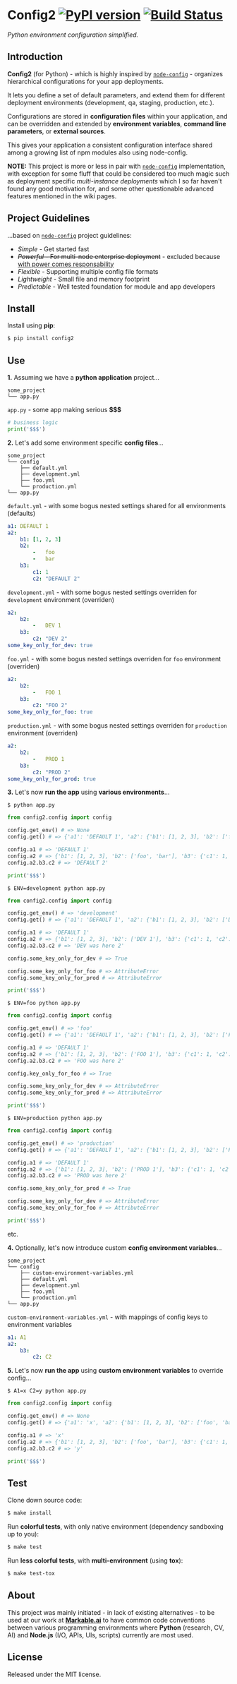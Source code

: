 
# Config2 [![PyPI version](https://badge.fury.io/py/config2.svg)](https://badge.fury.io/py/config2) [![Build Status](https://travis-ci.com/grimen/python-config2.svg?branch=master)](https://travis-ci.com/grimen/python-config2)

*Python environment configuration simplified.*


## Introduction

**Config2** (for Python) - which is highly inspired by [`node-config`](https://github.com/lorenwest/node-config) - organizes hierarchical configurations for your app deployments.

It lets you define a set of default parameters, and extend them for different deployment environments (development, qa, staging, production, etc.).

Configurations are stored in **configuration files** within your application, and can be overridden and extended by **environment variables**, **command line parameters**, or **external sources**.

This gives your application a consistent configuration interface shared among a growing list of npm modules also using node-config.

**NOTE:** This project is more or less in pair with [`node-config`](https://github.com/lorenwest/node-config) implementation, with exception for some fluff that could be considered too much magic such as deployment specific *multi-instance deployments* which I so far haven't found any good motivation for, and some other questionable advanced features mentioned in the wiki pages.


## Project Guidelines

...based on [`node-config`](https://github.com/lorenwest/node-config) project guidelines:

- *Simple* - Get started fast
- ~~*Powerful* - For multi-node enterprise deployment~~ - excluded because [with power comes responsability](https://en.wikipedia.org/wiki/Principle_of_least_astonishment)
- *Flexible* - Supporting multiple config file formats
- *Lightweight* - Small file and memory footprint
- *Predictable* - Well tested foundation for module and app developers


## Install

Install using **pip**:

```sh
$ pip install config2
```


## Use

**1.** Assuming we have a **python application** project...

```
some_project
└── app.py
```

`app.py` - some app making serious **&#36;&#36;&#36;**

```python
# business logic
print('$$$')
```


**2.** Let's add some environment specific **config files**...

```
some_project
└── config
    ├── default.yml
    ├── development.yml
    ├── foo.yml
    └── production.yml
└── app.py
```

`default.yml` - with some bogus nested settings shared for all environments (defaults)

```yaml
a1: DEFAULT 1
a2:
    b1: [1, 2, 3]
    b2:
        -   foo
        -   bar
    b3:
        c1: 1
        c2: "DEFAULT 2"
```

`development.yml` - with some bogus nested settings overriden for `development` environment (overriden)

```yaml
a2:
    b2:
        -   DEV 1
    b3:
        c2: "DEV 2"
some_key_only_for_dev: true
```

`foo.yml` - with some bogus nested settings overriden for `foo` environment (overriden)

```yaml
a2:
    b2:
        -   FOO 1
    b3:
        c2: "FOO 2"
some_key_only_for_foo: true
```

`production.yml` - with some bogus nested settings overriden for `production` environment (overriden)

```yaml
a2:
    b2:
        -   PROD 1
    b3:
        c2: "PROD 2"
some_key_only_for_prod: true
```


**3.** Let's now **run the app** using **various environments**...

`$ python app.py`

```python
from config2.config import config

config.get_env() # => None
config.get() # => {'a1': 'DEFAULT 1', 'a2': {'b1': [1, 2, 3], 'b2': ['foo', 'bar'], 'b3': {'c1': 1, 'c2': 'DEFAULT 2'}}}

config.a1 # => 'DEFAULT 1'
config.a2 # => {'b1': [1, 2, 3], 'b2': ['foo', 'bar'], 'b3': {'c1': 1, 'c2': 'DEFAULT 2'}}
config.a2.b3.c2 # => 'DEFAULT 2'

print('$$$')
```

`$ ENV=development python app.py`

```python
from config2.config import config

config.get_env() # => 'development'
config.get() # => {'a1': 'DEFAULT 1', 'a2': {'b1': [1, 2, 3], 'b2': ['DEV 1'], 'b3': {'c1': 1, 'c2': 'DEV 2'}}, 'some_key_only_for_dev': True}

config.a1 # => 'DEFAULT 1'
config.a2 # => {'b1': [1, 2, 3], 'b2': ['DEV 1'], 'b3': {'c1': 1, 'c2': 'DEV 2'}}
config.a2.b3.c2 # => 'DEV was here 2'

config.some_key_only_for_dev # => True

config.some_key_only_for_foo # => AttributeError
config.some_key_only_for_prod # => AttributeError

print('$$$')
```

`$ ENV=foo python app.py`

```python
from config2.config import config

config.get_env() # => 'foo'
config.get() # => {'a1': 'DEFAULT 1', 'a2': {'b1': [1, 2, 3], 'b2': ['FOO 1'], 'b3': {'c1': 1, 'c2': 'FOO 2'}}, 'some_key_only_for_foo': True}

config.a1 # => 'DEFAULT 1'
config.a2 # => {'b1': [1, 2, 3], 'b2': ['FOO 1'], 'b3': {'c1': 1, 'c2': 'FOO 2'}}
config.a2.b3.c2 # => 'FOO was here 2'

config.key_only_for_foo # => True

config.some_key_only_for_dev # => AttributeError
config.some_key_only_for_prod # => AttributeError

print('$$$')
```

`$ ENV=production python app.py`

```python
from config2.config import config

config.get_env() # => 'production'
config.get() # => {'a1': 'DEFAULT 1', 'a2': {'b1': [1, 2, 3], 'b2': ['PROD 1'], 'b3': {'c1': 1, 'c2': 'PROD 2'}}, 'some_key_only_for_foo': True}

config.a1 # => 'DEFAULT 1'
config.a2 # => {'b1': [1, 2, 3], 'b2': ['PROD 1'], 'b3': {'c1': 1, 'c2': 'PROD 2'}}
config.a2.b3.c2 # => 'PROD was here 2'

config.some_key_only_for_prod # => True

config.some_key_only_for_dev # => AttributeError
config.some_key_only_for_foo # => AttributeError

print('$$$')
```

etc.


**4.** Optionally, let's now introduce custom **config environment variables**...


```
some_project
└── config
    ├── custom-environment-variables.yml
    ├── default.yml
    ├── development.yml
    ├── foo.yml
    └── production.yml
└── app.py
```

`custom-environment-variables.yml` - with mappings of config keys to environment variables

```yaml
a1: A1
a2:
    b3:
        c2: C2
```

**5.** Let's now **run the app** using **custom environment variables** to override config...

`$ A1=x C2=y python app.py`

```python
from config2.config import config

config.get_env() # => None
config.get() # => {'a1': 'x', 'a2': {'b1': [1, 2, 3], 'b2': ['foo', 'bar'], 'b3': {'c1': 1, 'c2': 'y'}}}

config.a1 # => 'x'
config.a2 # => {'b1': [1, 2, 3], 'b2': ['foo', 'bar'], 'b3': {'c1': 1, 'c2': 'y'}}
config.a2.b3.c2 # => 'y'

print('$$$')
```


## Test

Clone down source code:

```sh
$ make install
```

Run **colorful tests**, with only native environment (dependency sandboxing up to you):

```sh
$ make test
```

Run **less colorful tests**, with **multi-environment** (using **tox**):

```sh
$ make test-tox
```


## About

This project was mainly initiated - in lack of existing alternatives - to be used at our work at **[Markable.ai](https://markable.ai)** to have common code conventions between various programming environments where **Python** (research, CV, AI) and **Node.js** (I/O, APIs, UIs, scripts) currently are most used.


## License

Released under the MIT license.

